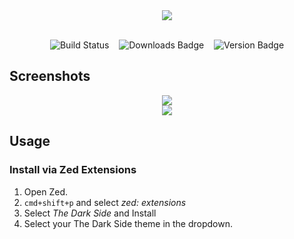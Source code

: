 <div align="center"><img src="https://i.ibb.co/xfmZVX4/cold-smooth-tasty.jpg"/></div>


<br>
<div align="center">

<!-- BADGES_START -->
![Build Status](https://img.shields.io/badge/Zed-8A2BE2?style=for-the-badge&label=Built%20For&color=e5c07b&labelColor=363a4f) &nbsp;&nbsp; ![Downloads Badge](https://img.shields.io/badge/downloads-10155-df881d?style=for-the-badge&label=Downloads&labelColor=363a4f&color=df881d) &nbsp;&nbsp; ![Version Badge](https://img.shields.io/badge/version-0.2.4-8A2BE2?style=for-the-badge&label=Version&labelColor=363a4f&color=9a77cf)
<!-- BADGES_END -->


</div>

## Screenshots

<div align="center"><img src="https://i.ibb.co/ZmLbxsP/Screenshot-2024-02-25-at-11-28-52-AM.png"/></div>


<div align="center"><img src="https://i.ibb.co/f2SLdm4/Screenshot-2024-02-25-at-11-29-53-AM.png"/></div>


## Usage

### Install via Zed Extensions

1. Open Zed.
2. `cmd+shift+p` and select _zed: extensions_
3. Select _The Dark Side_ and Install
4. Select your The Dark Side theme in the dropdown.
